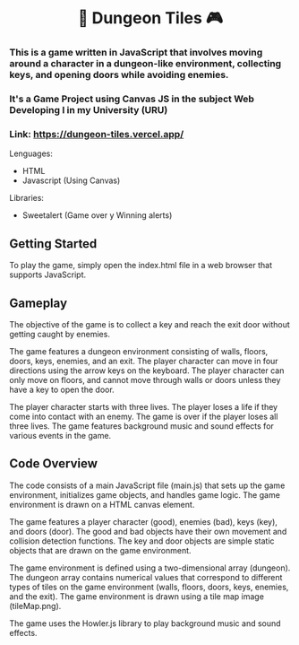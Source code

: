 <h1 align="center">🐉 Dungeon Tiles 🎮</center>

### This is a game written in JavaScript that involves moving around a character in a dungeon-like environment, collecting keys, and opening doors while avoiding enemies.
### It's a Game Project using Canvas JS in the subject Web Developing I in my University (URU)
### Link: https://dungeon-tiles.vercel.app/

Lenguages:
- HTML
- Javascript (Using Canvas)

Libraries:
- Sweetalert (Game over y Winning alerts)

## Getting Started
To play the game, simply open the index.html file in a web browser that supports JavaScript.

## Gameplay
The objective of the game is to collect a key and reach the exit door without getting caught by enemies.

The game features a dungeon environment consisting of walls, floors, doors, keys, enemies, and an exit. The player character can move in four directions using the arrow keys on the keyboard. The player character can only move on floors, and cannot move through walls or doors unless they have a key to open the door.

The player character starts with three lives. The player loses a life if they come into contact with an enemy. The game is over if the player loses all three lives. The game features background music and sound effects for various events in the game.

## Code Overview
The code consists of a main JavaScript file (main.js) that sets up the game environment, initializes game objects, and handles game logic. The game environment is drawn on a HTML canvas element.

The game features a player character (good), enemies (bad), keys (key), and doors (door). The good and bad objects have their own movement and collision detection functions. The key and door objects are simple static objects that are drawn on the game environment.

The game environment is defined using a two-dimensional array (dungeon). The dungeon array contains numerical values that correspond to different types of tiles on the game environment (walls, floors, doors, keys, enemies, and the exit). The game environment is drawn using a tile map image (tileMap.png).

The game uses the Howler.js library to play background music and sound effects.
